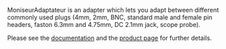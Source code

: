MoniseurAdaptateur is an adapter which lets you adapt between different commonly used plugs (4mm, 2mm, BNC, standard male and female pin headers, faston 6.3mm and 4.75mm, DC 2.1mm jack, scope probe).

Please see the [documentation](http://felitek.de/products/moniseur-adaptateur/documentation/) and the [product page](http://felitek.de/products/moniseur-adaptateur/) for further details.
